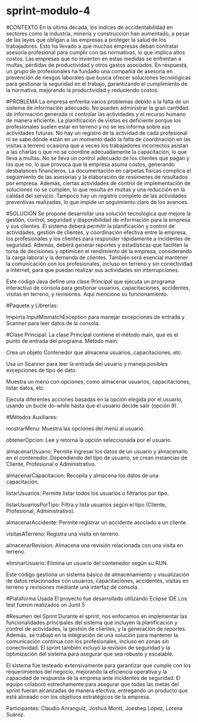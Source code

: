 # sprint-modulo-4

#CONTEXTO
En la última década, los índices de accidentabilidad en sectores como la industria, minería y construcción han aumentado, a pesar de las leyes que obligan a las empresas a proteger la salud de los trabajadores. Esto ha llevado a que muchas empresas deban contratar asesoría profesional para cumplir con las normativas, lo que implica altos costos. Las empresas que no invierten en estas medidas se enfrentan a multas, pérdidas de productividad y otros gastos asociados. En respuesta, un grupo de profesionales ha fundado una compañía de asesoría en prevención de riesgos laborales que busca ofrecer soluciones tecnológicas para gestionar la seguridad en el trabajo, garantizando el cumplimiento de la normativa, mejorando la productividad y reduciendo costos.

#PROBLEMA
La empresa enfrenta varios problemas debido a la falta de un sistema de información adecuado. No pueden administrar la gran cantidad de información generada ni controlar las actividades y el recurso humano de manera eficiente. La planificación de visitas es deficiente porque los profesionales suelen estar en terreno y no se les informa sobre sus actividades futuras. No hay un registro de la actividad de cada profesional ni se sabe dónde están en un momento dado
la falta de coordinación en las visitas a terreno ocasiona que a veces los trabajadores incorrectos asistan a las charlas o que no se coordine adecuadamente la capacitación, lo que lleva a multas. No se lleva un control adecuado de los clientes que pagan y los que no, lo que provoca que la empresa asuma costos, generando desbalances financieros. La documentación en carpetas físicas complica el seguimiento de las asesorías y la elaboración de resúmenes de resultados por empresa. Además, ciertas actividades de control de implementación de soluciones no se cumplen, lo que resulta en multas y una reducción en la calidad del servicio. Tampoco hay un registro completo de las actividades preventivas realizadas, lo que impide un seguimiento claro de los avances.

#SOLUCIÓN
Se propone desarrollar una solución tecnológica que mejore la gestión, control, seguridad y disponibilidad de información para la empresa y sus clientes. El sistema deberá permitir la planificación y control de actividades, gestión de clientes, y coordinación efectiva entre la empresa, los profesionales y los clientes para responder rápidamente a incidentes de seguridad. Además, deberá generar reportes y estadísticas que faciliten la toma de decisiones y optimicen el rendimiento de la empresa, considerando la carga laboral y la demanda de clientes. También será esencial mantener la comunicación con los profesionales, incluso en terreno y sin conectividad a internet, para que puedan realizar sus actividades sin interrupciones.


Este código Java define una clase Principal que ejecuta un programa interactivo de consola para gestionar usuarios, capacitaciones, accidentes, visitas en terreno, y revisiones. Aqui menciono su funcionamiento.

#Paquete y Librerías:

Importa InputMismatchException para manejar excepciones de entrada y Scanner para leer datos de la consola.

#Clase Principal:
La clase Principal contiene el método main, que es el punto de entrada del programa.
Método main:

Crea un objeto Contenedor que almacena usuarios, capacitaciones, etc.

Usa un Scanner para leer la entrada del usuario y maneja posibles excepciones de tipo de dato.

Muestra un menú con opciones, como almacenar usuarios, capacitaciones, listar datos, etc.

Ejecuta diferentes acciones basadas en la opción elegida por el usuario, usando un bucle do-while hasta que el usuario decide salir (opción 9).

#Métodos Auxiliares:

mostrarMenu: Muestra las opciones del menú al usuario.

obtenerOpcion: Lee y retorna la opción seleccionada por el usuario.

almacenarUsuario: Permite ingresar los datos de un usuario y almacenarlo en el contenedor. Dependiendo del tipo de usuario, se crean instancias de Cliente, Profesional o Administrativo.

almacenarCapacitacion: Recopila y almacena los datos de una capacitación.

listarUsuarios: Permite listar todos los usuarios o filtrarlos por tipo.

listarUsuariosPorTipo: Filtra y lista usuarios según el tipo (Cliente, Profesional, Administrativo).

almacenarAccidente: Permite registrar un accidente asociado a un cliente.

visitasATerreno: Registra una visita en terreno.

almacenarRevision: Almacena una revisión relacionada con una visita en terreno.

eliminarUsuario: Elimina un usuario del contenedor según su RUN.

Este código gestiona un sistema básico de almacenamiento y visualización de datos relacionados con usuarios, capacitaciones, accidentes, visitas en terreno y revisiones mediante una interfaz de consola.

#Plataforma Usada
El proyecto fue desarrollado utilizando Eclipse IDE
Los test fueron realizados on Junit 5

#Resumen del Sprint
Durante el sprint, nos enfocamos en implementar las funcionalidades principales del sistema que incluyen la planificación y control de actividades, la gestión de clientes, y la generación de reportes. Además, se trabajó en la integración de una solución para mantener la comunicación continua con los profesionales, incluso en zonas sin conectividad. El sprint también incluyó la revisión de seguridad y la optimización del sistema para asegurar que sea robusto y escalable.

El sistema fue testeado extensivamente para garantizar que cumple con los requerimientos del negocio, mejorando la eficiencia operativa y la capacidad de respuesta de la empresa ante incidentes de seguridad. El equipo colaboró estrechamente para asegurar que todas las metas del sprint fueran alcanzadas de manera efectiva, entregando un producto que está alineado con los objetivos estratégicos de la empresa.


Participantes: Claudio Anranguiz, Joshua Montt, Joeshep López, Lorena Suárez.

